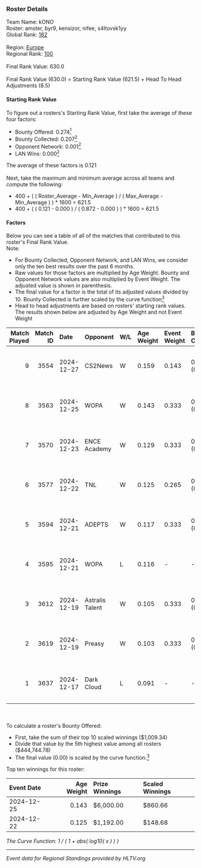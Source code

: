 ### Roster Details<br />
Team Name: kONO<br />
Roster: amster, byr9, kensizor, nifee, s4ltovsk1yy<br />
Global Rank: [182](../../standings_global_2025_06_02.md)<br />
<br />
Region: [Europe]( ../../standings_europe_2025_06_02.md)<br />
Regional Rank: [100]( ../../standings_europe_2025_06_02.md)<br />
<br />
Final Rank Value:  630.0<br />
<br />
Final Rank Value (630.0) = Starting Rank Value (621.5) + Head To Head Adjustments (8.5)<br />

#### Starting Rank Value<br />
To figure out a rosters's Starting Rank Value, first take the average of these four factors:<br />
- Bounty Offered: 0.274[<sup>1</sup>](#table2)
- Bounty Collected: 0.207[<sup>2</sup>](#table1)
- Opponent Network: 0.001[<sup>2</sup>](#table1)
- LAN Wins: 0.000[<sup>2</sup>](#table1)

The average of these factors is 0.121<br />
<br />
Next, take the maximum and minimum average across all teams and compute the following:<br />
- 400 + ( ( Roster_Average - Min_Average ) / ( Max_Average - Min_Average ) ) * 1600 = 621.5
- 400 + ( ( 0.121 - 0.000 ) / ( 0.872 - 0.000 ) ) * 1600 = 621.5


#### Factors<br />
Below you can see a table of all of the matches that contributed to this roster's Final Rank Value.<br />
Note:<br />

- For Bounty Collected, Opponent Network, and LAN Wins, we consider only the ten best results over the past 6 months.
- Raw values for those factors are multiplied by Age Weight. Bounty and Opponent Network values are also multiplied by Event Weight. The adjusted value is shown in parenthesis.
- The final value for a factor is the total of its adjusted values divided by 10. Bounty Collected is further scaled by the curve function[<sup>3</sup>](#curveFunction)
- Head to head adjustments are based on rosters' starting rank values. The results shown below are adjusted by Age Weight and not Event Weight
<span id="table1"></span><br />


| Match Played | Match ID | Date       | Opponent        | W/L | Age Weight | Event Weight | Bounty Collected | Opponent Network | LAN Wins  | H2H Adj. | Roster                                     |
| -: | -: | :- | :- | :- | :- | :- | :- | :- | :- | -: | :- |
|            9 |     3554 | 2024-12-27 | CS2News         | W   | 0.159      | 0.143        | 0.000 (0.000)    | 0.017 (0.000)    | 0 (0.000) |     1.48 | amster, byr9, kensizor, nifee, s4ltovsk1yy |
|            8 |     3563 | 2024-12-25 | WOPA            | W   | 0.143      | 0.333        | 0.002 (0.000)    | 0.117 (0.006)    | 0 (0.000) |     2.59 | amster, byr9, kensizor, nifee, s4ltovsk1yy |
|            7 |     3570 | 2024-12-23 | ENCE Academy    | W   | 0.129      | 0.333        | 0.031 (0.001)    | 0.170 (0.007)    | 0 (0.000) |     3.07 | amster, byr9, kensizor, nifee, s4ltovsk1yy |
|            6 |     3577 | 2024-12-22 | TNL             | W   | 0.125      | 0.265        | 0.001 (0.000)    | 0.005 (0.000)    | 0 (0.000) |     1.89 | amster, byr9, kensizor, nifee, s4ltovsk1yy |
|            5 |     3594 | 2024-12-21 | ADEPTS          | W   | 0.117      | 0.333        | 0.000 (0.000)    | 0.004 (0.000)    | 0 (0.000) |     0.84 | amster, byr9, kensizor, nifee, s4ltovsk1yy |
|            4 |     3595 | 2024-12-21 | WOPA            | L   | 0.116      | -            | -                | -                | -         |    -1.59 | amster, byr9, kensizor, nifee, s4ltovsk1yy |
|            3 |     3612 | 2024-12-19 | Astralis Talent | W   | 0.105      | 0.333        | 0.000 (0.000)    | 0.036 (0.001)    | 0 (0.000) |     1.10 | amster, byr9, kensizor, nifee, s4ltovsk1yy |
|            2 |     3619 | 2024-12-19 | Preasy          | W   | 0.103      | 0.333        | 0.000 (0.000)    | 0.000 (0.000)    | 0 (0.000) |     0.73 | amster, byr9, kensizor, nifee, s4ltovsk1yy |
|            1 |     3637 | 2024-12-17 | Dark Cloud      | L   | 0.091      | -            | -                | -                | -         |    -1.56 | amster, byr9, kensizor, nifee, s4ltovsk1yy |

<br />
<span id="table2"></span><br />
To calculate a roster's Bounty Offered:<br />

- First, take the sum of their top 10 scaled winnings ($1,009.34)
- Divide that value by the 5th highest value among all rosters ($444,744.78)
- The final value (0.00) is scaled by the curve function.[<sup>3</sup>](#curveFunction)

Top ten winnings for this roster:<br />

| Event Date | Age Weight | Prize Winnings | Scaled Winnings |
| :- | -: | :- | :- |
| 2024-12-25 |      0.143 | $6,000.00      | $860.66         |
| 2024-12-22 |      0.125 | $1,192.00      | $148.68         |


<span id="curveFunction"></span>_The Curve Function: 1 / ( 1 + abs( log10( x ) ) )_<br />

---
_Event data for Regional Standings provided by HLTV.org_<br />
